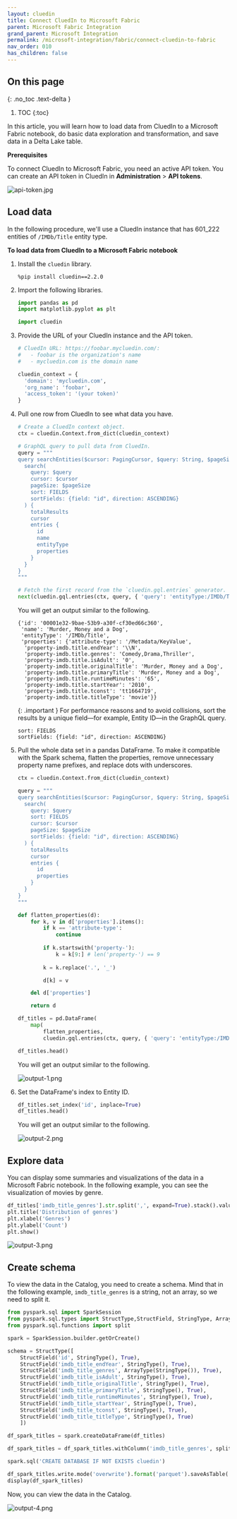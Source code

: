 ```yaml
---
layout: cluedin
title: Connect CluedIn to Microsoft Fabric
parent: Microsoft Fabric Integration
grand_parent: Microsoft Integration
permalink: /microsoft-integration/fabric/connect-cluedin-to-fabric
nav_order: 010
has_children: false
---
```

## On this page
{: .no_toc .text-delta }
1. TOC
{:toc}

In this article, you will learn how to load data from CluedIn to a Microsoft Fabric notebook, do basic data exploration and transformation, and save data in a Delta Lake table.

**Prerequisites**

To connect CluedIn to Microsoft Fabric, you need an active API token. You can create an API token in CluedIn in **Administration** > **API tokens**.

![api-token.jpg](../../assets/images/microsoft-integration/fabric/api-token.jpg)

## Load data

In the following procedure, we'll use a CluedIn instance that has 601_222 entities of `/IMDb/Title` entity type.

**To load data from CluedIn to a Microsoft Fabric notebook**

1. Install the `cluedin` library.

    ```
    %pip install cluedin==2.2.0
    ```

1. Import the following libraries.
   
    ```python
    import pandas as pd
    import matplotlib.pyplot as plt
    
    import cluedin
    ```

1. Provide the URL of your CluedIn instance and the API token.
    
    ```python
    # CluedIn URL: https://foobar.mycluedin.com/:
    #   - foobar is the organization's name
    #   - mycluedin.com is the domain name
    
    cluedin_context = {
      'domain': 'mycluedin.com',
      'org_name': 'foobar',
      'access_token': '(your token)'
    }
    ```

1. Pull one row from CluedIn to see what data you have.

    ```python
    # Create a CluedIn context object.
    ctx = cluedin.Context.from_dict(cluedin_context)
    
    # GraphQL query to pull data from CluedIn.
    query = """
    query searchEntities($cursor: PagingCursor, $query: String, $pageSize: Int) {
      search(
        query: $query
        cursor: $cursor
        pageSize: $pageSize
        sort: FIELDS
        sortFields: {field: "id", direction: ASCENDING}
      ) {
        totalResults
        cursor
        entries {
          id
          name
          entityType
          properties
        }
      }
    }
    """
    
    # Fetch the first record from the `cluedin.gql.entries` generator.
    next(cluedin.gql.entries(ctx, query, { 'query': 'entityType:/IMDb/Title', 'pageSize': 1 }))
    ```

    You will get an output similar to the following.

    ```
    {'id': '00001e32-9bae-53b9-a30f-cf30ed66c360',
     'name': 'Murder, Money and a Dog',
     'entityType': '/IMDb/Title',
     'properties': {'attribute-type': '/Metadata/KeyValue',
      'property-imdb.title.endYear': '\\N',
      'property-imdb.title.genres': 'Comedy,Drama,Thriller',
      'property-imdb.title.isAdult': '0',
      'property-imdb.title.originalTitle': 'Murder, Money and a Dog',
      'property-imdb.title.primaryTitle': 'Murder, Money and a Dog',
      'property-imdb.title.runtimeMinutes': '65',
      'property-imdb.title.startYear': '2010',
      'property-imdb.title.tconst': 'tt1664719',
      'property-imdb.title.titleType': 'movie'}}
    ```

    {: .important }
    For performance reasons and to avoid collisions, sort the results by a unique field—for example, Entity ID—in the GraphQL query. 
    ```
    sort: FIELDS
    sortFields: {field: "id", direction: ASCENDING}
    ```

1. Pull the whole data set in a pandas DataFrame. To make it compatible with the Spark schema, flatten the properties, remove unnecessary property name prefixes, and replace dots with underscores.

    ```python
    ctx = cluedin.Context.from_dict(cluedin_context)
    
    query = """
    query searchEntities($cursor: PagingCursor, $query: String, $pageSize: Int) {
      search(
        query: $query
        sort: FIELDS
        cursor: $cursor
        pageSize: $pageSize
        sortFields: {field: "id", direction: ASCENDING}
      ) {
        totalResults
        cursor
        entries {
          id
          properties
        }
      }
    }
    """
    
    def flatten_properties(d):
        for k, v in d['properties'].items():
            if k == 'attribute-type':
                continue
            
            if k.startswith('property-'):
                k = k[9:] # len('property-') == 9
            
            k = k.replace('.', '_')
    
            d[k] = v
    
        del d['properties']
    
        return d
    
    df_titles = pd.DataFrame(
        map(
            flatten_properties,
            cluedin.gql.entries(ctx, query, { 'query': 'entityType:/IMDb/Title', 'pageSize': 10_000 })))
    
    df_titles.head()
    ```

    You will get an output similar to the following.

    ![output-1.png](../../assets/images/microsoft-integration/fabric/output-1.png)

1. Set the DataFrame's index to Entity ID.

    ```python
    df_titles.set_index('id', inplace=True)
    df_titles.head()
    ```

    You will get an output similar to the following.

    ![output-2.png](../../assets/images/microsoft-integration/fabric/output-2.png)

## Explore data

You can display some summaries and visualizations of the data in a Microsoft Fabric notebook. In the following example, you can see the visualization of movies by genre.

```python
df_titles['imdb_title_genres'].str.split(',', expand=True).stack().value_counts().plot(kind='bar')
plt.title('Distribution of genres')
plt.xlabel('Genres')
plt.ylabel('Count')
plt.show()
```
![output-3.png](../../assets/images/microsoft-integration/fabric/output-3.png)

## Create schema

To view the data in the Catalog, you need to create a schema. Mind that in the following example, `imdb_title_genres` is a string, not an array, so we need to split it.

```python
from pyspark.sql import SparkSession
from pyspark.sql.types import StructType,StructField, StringType, ArrayType, IntegerType
from pyspark.sql.functions import split

spark = SparkSession.builder.getOrCreate()

schema = StructType([
    StructField('id', StringType(), True),
    StructField('imdb_title_endYear', StringType(), True),
    StructField('imdb_title_genres', ArrayType(StringType()), True),
    StructField('imdb_title_isAdult', StringType(), True),
    StructField('imdb_title_originalTitle', StringType(), True),
    StructField('imdb_title_primaryTitle', StringType(), True),
    StructField('imdb_title_runtimeMinutes', StringType(), True),
    StructField('imdb_title_startYear', StringType(), True),
    StructField('imdb_title_tconst', StringType(), True),
    StructField('imdb_title_titleType', StringType(), True)
    ])

df_spark_titles = spark.createDataFrame(df_titles)

df_spark_titles = df_spark_titles.withColumn('imdb_title_genres', split(df_spark_titles.imdb_title_genres, ','))

spark.sql('CREATE DATABASE IF NOT EXISTS cluedin')

df_spark_titles.write.mode('overwrite').format('parquet').saveAsTable('cluedin.imdb_titles', schema=schema)
display(df_spark_titles)
```

Now, you can view the data in the Catalog.

![output-4.png](../../assets/images/microsoft-integration/fabric/output-4.png)
